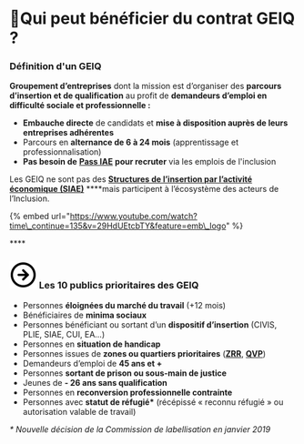 # 📜Qui peut bénéficier du contrat GEIQ ?

### Définition d'un GEIQ

**Groupement d’entreprises** dont la mission est d’organiser des **parcours d’insertion et de qualification** au profit de **demandeurs d’emploi en difficulté sociale et professionnelle :**

* **Embauche directe** de candidats et **mise à disposition auprès de leurs entreprises adhérentes**
* Parcours en **alternance de 6 à 24 mois** \(apprentissage et professionnalisation\)
* **Pas besoin de** [**Pass IAE**](pourquoi-une-plateforme-de-linclusion/pass-iae-agrement-plus-simple-cest-a-dire.md) **pour recruter** via les emplois de l'inclusion

Les GEIQ ne sont pas des [**Structures de l’insertion par l’activité économique \(SIAE\)**](pourquoi-une-plateforme-de-linclusion/qui-sont-les-employeurs-solidaires.md) ****mais participent à l’écosystème des acteurs de l’Inclusion.

{% embed url="https://www.youtube.com/watch?time\_continue=135&v=29HdUEtcbTY&feature=emb\_logo" %}

\*\*\*\*

### ![](.gitbook/assets/arrow-right-circle-1-.svg) Les 10 publics prioritaires des GEIQ

* Personnes **éloignées du marché du travail** \(+12 mois\)  
* Bénéficiaires de **minima sociaux** 
* Personnes bénéficiant ou sortant d’un **dispositif d’insertion** \(CIVIS, PLIE, SIAE, CUI, EA...\)  
* Personnes en **situation de handicap** 
* Personnes issues de **zones ou quartiers prioritaires** \([**ZRR**](https://www.data.gouv.fr/fr/datasets/zones-de-revitalisation-rurale-zrr/), [**QVP**](https://sig.ville.gouv.fr/)\) 
* Demandeurs d’emploi de **45 ans et +**
* Personnes **sortant de prison ou sous-main de justice** 
* Jeunes de **- 26 ans sans qualification** 
* Personnes en **reconversion professionnelle contrainte**  
* Personnes avec **statut de réfugié\*** \(récépissé « reconnu réfugié » ou autorisation valable de travail\)

_\* Nouvelle décision de la Commission de labellisation en janvier 2019_

